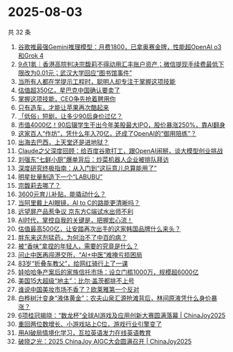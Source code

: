 # 2025-08-03

共 32 条

<!-- BEGIN 36KR -->
<!-- 最后更新时间 2025-08-03 04:29:07 +0800 -->
1. [谷歌推最强Gemini推理模型：月费1800，已拿奥赛金牌，性能超OpenAI o3和Grok 4](https://36kr.com/p/3404902331846279)
1. [9点1氪｜香港高院判决宗馥莉不得动用汇丰账户资产；微信提现手续费最低下限改为0.01元；武汉大学回应“图书馆事件”](https://36kr.com/p/3404496873803140)
1. [当所有人都在学提示工程时，聪明人却专注于掌握这项技能](https://36kr.com/p/3377415200184841)
1. [估值超350亿，星巴克中国确认要卖了](https://36kr.com/p/3404295966035585)
1. [掌握这项技能，CEO争先抢着聘用你](https://36kr.com/p/3376080298809605)
1. [只有造车，才能让苹果再次酷起来](https://36kr.com/p/3405093503815044)
1. [「低俗」短剧，让多少90后身价过亿？](https://36kr.com/p/3405003375611521)
1. [市值4000亿！90后辍学生干出今年美股最大IPO，股价暴涨250%，靠AI翻身](https://36kr.com/p/3404981902249604)
1. [这家百人“作坊”，凭什么年入70亿，还成了OpenAI的“御用陪练”？](https://36kr.com/p/3404237492374915)
1. [出海去巴西，上天堂还是进地狱？](https://36kr.com/p/3405035862527360)
1. [Claude之父深度回顾：给百度谷歌打工，跟OpenAI闹掰，谈大模型创业挑战](https://36kr.com/p/3405472810176131)
1. [刘强东“七鲜小厨”爆单背后：炒菜机器人企业被排队拜访](https://36kr.com/p/3405302087454083)
1. [深度研究终极指南：从入门到“这玩意儿总算能用了”](https://36kr.com/p/3392647475153280)
1. [明星批量制造下一个“LABUBU”](https://36kr.com/p/3404272059764101)
1. [宗馥莉去哪了？](https://36kr.com/p/3405517777440134)
1. [3600元育儿补贴，能撬动什么？](https://36kr.com/p/3405187111931265)
1. [当阿里戴上AI眼镜，AI to C的路能更清晰吗？](https://36kr.com/p/3404016209254536)
1. [远望屏产品惹争议 京东方C端试水出师不利](https://36kr.com/p/3404332580015746)
1. [AI时代，掌控自我的关键是，把握宏心流！](https://36kr.com/p/3401101761333636)
1. [估值最高500亿，让安踏再次出手的这家韩国品牌什么来头？](https://36kr.com/p/3404434080009605)
1. [胖东来这剂猛药，为何治不了中百的病？](https://36kr.com/p/3404270868549253)
1. [被“香味”拿捏的年轻人，需要的究竟是什么？](https://36kr.com/p/3405030960975490)
1. [问止中医再闯港交所，“AI+中医”难掩亏损困局](https://36kr.com/p/3405315480358536)
1. [83岁“折叠车教父”，给网红骑行上了一课](https://36kr.com/p/3405340760788355)
1. [娃哈哈争产案后的家族信托市场：设立门槛1000万，规模超6000亿](https://36kr.com/p/3404446490676610)
1. [美国15大超级“地主”：比尔·盖茨都排不上号](https://36kr.com/p/3405065008451201)
1. [谁说中国美妆市场不香了？欧莱雅第一个反对](https://36kr.com/p/3402490336598147)
1. [白桦树汁变身“液体黄金”：农夫山泉汇源抢滩背后，林间原液凭什么身价暴涨？](https://36kr.com/p/3405310822682244)
1. [6项桂冠揭晓：“数龙杯”全球AI游戏及应用创新大赛圆满落幕 | ChinaJoy2025](https://36kr.com/p/3405732408839815)
1. [重回两位数增长、小游戏站上C位，游戏行业引擎变了](https://36kr.com/p/3404430971784577)
1. [用AI破局情境化学习，瓦拉英语发力在线英语教育](https://36kr.com/p/3405695180230021)
1. [破晓之光：2025 ChinaJoy AIGC大会圆满召开 | ChinaJoy2025](https://36kr.com/p/3404585074806152)
<!-- END 36KR -->